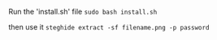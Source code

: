 Run the 'install.sh' file
``sudo bash install.sh``

then use it
``steghide extract -sf filename.png -p password``

